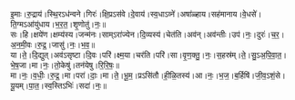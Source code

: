 

  
इ॒माः।रु॒द्राय॑।स्थि॒रऽध॑न्वने।गिरः॑।क्षि॒प्रऽस॑वे।दे॒वाय॑।स्व॒धाऽव्ने॑।अषा॑ळ्हाय।सह॑मानाय।वे॒धसे॑।ति॒ग्मऽआ॑यु॑धाय।भ॒र॒त॒।शृ॒णोतु॑।नः॒॥  
सः।हि।क्षये॑ण।क्षम्य॑स्य।जन्म॑नः।साम्ऽरा॑ज्येन।दि॒व्यस्य॑।चेत॑ति।अव॑न्।अव॑न्तीः।उप॑।नः॒।दुरः॑।च॒र॒।अ॒न॒मी॒वः।रु॒द्र॒।जासु॑।नः॒।भ॒व॒॥  
या।ते॒।दि॒द्युत्।अव॑ऽसृष्टा।दि॒वः।परि॑।क्ष्म॒या।चर॑ति।परि॑।सा।वृ॒ण॒क्तु॒।नः॒।स॒हस्र॑म्।ते॒।सु॒ऽअ॒पि॒वा॒त॒।भे॒ष॒जा।मा।नः॒।तो॒केषु॑।तन॑येषु।रि॒रि॒षः॒॥  
मा।नः॒।व॒धीः॒।रु॒द्र॒।मा।परा॑।दाः॒।मा।ते॒।भू॒म॒।प्रऽसि॑तौ।ही॒ळि॒तस्य॑।आ।नः॒।भ॒ज॒।ब॒र्हिषि॑।जी॒व॒ऽशं॒से।यू॒यम्।पा॒त॒।स्व॒स्तिऽभिः॑।सदा॑।नः॒॥  
